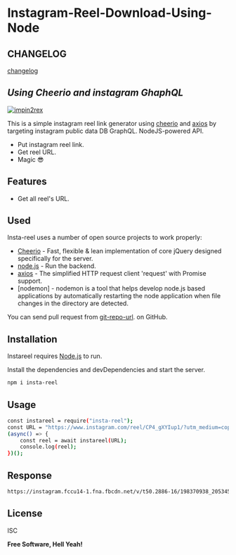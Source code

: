 # Instagram-Reel-Download-Using-Node
## CHANGELOG
[changelog]

## _Using Cheerio and instagram GhaphQL_

[![impin2rex](https://avatars.githubusercontent.com/u/53005904?s=60&v=4)](https://impin2rex.github.io)


This is a simple instagram reel link generator using [cheerio] and [axios] by targeting instagram public data DB GraphQL.
NodeJS-powered API.

- Put instagram reel link.
- Get reel URL.
- Magic 😎

## Features

- Get all reel's URL.

## Used

Insta-reel uses a number of open source projects to work properly:

- [Cheerio] - Fast, flexible & lean implementation of core jQuery designed specifically for the server.
- [node.js] - Run the backend.
- [axios] - The simplified HTTP request client 'request' with Promise support.
- [nodemon] - nodemon is a tool that helps develop node.js based applications by automatically restarting the node application when file changes in the directory are detected.

You can send pull request from [git-repo-url].
 on GitHub.

## Installation

Instareel requires [Node.js](https://nodejs.org/) to run.

Install the dependencies and devDependencies and start the server.

```sh
npm i insta-reel
```

## Usage

```sh
const instareel = require("insta-reel");
const URL = "https://www.instagram.com/reel/CP4_gXYIup1/?utm_medium=copy_link"; // Instagram reel sharable link
(async() => {
    const reel = await instareel(URL);
    console.log(reel);
})();
```

## Response
```sh
https://instagram.fccu14-1.fna.fbcdn.net/v/t50.2886-16/198370938_205345488102850_8777608826093414179_n.mp4?_nc_ht=instagram.fccu14-1.fna.fbcdn.net&_nc_cat=110&_nc_ohc=usI6kP6O5f4AX8HMJEW&edm=APfKNqwBAAAA&ccb=7-4&oe=60E11234&oh=a565d58ba1091f06e3c4569b8c16ebfa&_nc_sid=74f7ba
```

## License

ISC

**Free Software, Hell Yeah!**

   [impin2rex]: <https://github.com/impin2rex>
   [git-repo-url]: <https://github.com/impin2rex/insta-reel>
   [changelog]: <https://github.com/impin2rex/insta-reel/blob/master/CHANGELOG.md>
   [cheerio]: <https://www.npmjs.com/package/cheerio>
   [axios]: <https://www.npmjs.com/package/axios>
   [node.js]: <http://nodejs.org>